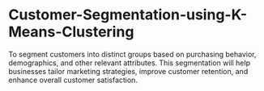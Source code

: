 # Customer-Segmentation-using-K-Means-Clustering
To segment customers into distinct groups based on purchasing behavior, demographics, and other relevant attributes. This segmentation will help businesses tailor marketing strategies, improve customer retention, and enhance overall customer satisfaction.
